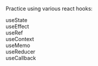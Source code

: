 Practice using various react hooks: <br />

useState <br />
useEffect <br />
useRef <br />
useContext <br />
useMemo <br />
useReducer <br />
useCallback <br />

